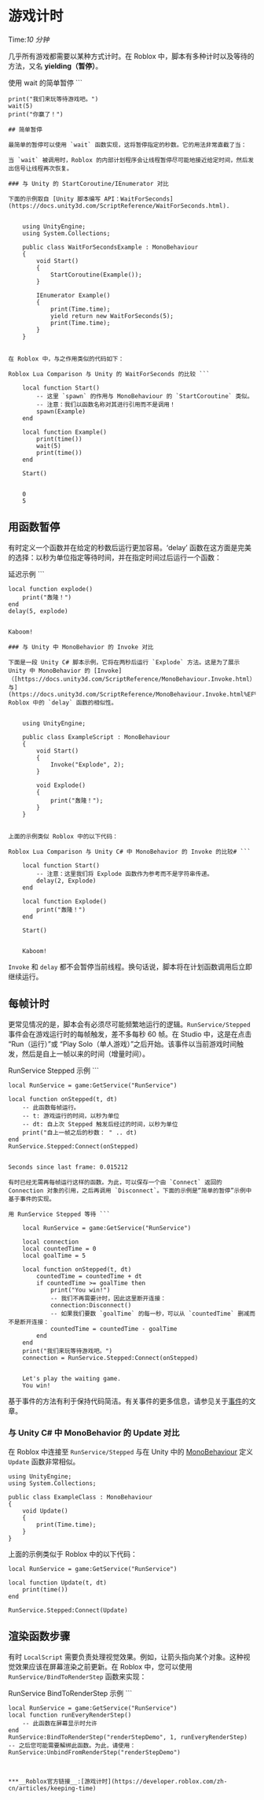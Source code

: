 # 游戏计时 
Time:<em>10  分钟</em>

几乎所有游戏都需要以某种方式计时。在 Roblox 中，脚本有多种计时以及等待的方法，又名 **yielding（暂停）**。

使用 wait 的简单暂停 ```    
    
    print("我们来玩等待游戏吧。")
    wait(5)
    print("你赢了！")


```
## 简单暂停

最简单的暂停可以使用 `wait` 函数实现，这将暂停指定的秒数。它的用法非常直截了当：

当 `wait` 被调用时，Roblox 的内部计划程序会让线程暂停尽可能地接近给定时间，然后发出信号让线程再次恢复。

### 与 Unity 的 StartCoroutine/IEnumerator 对比

下面的示例取自 [Unity 脚本编写 API：WaitForSeconds](https://docs.unity3d.com/ScriptReference/WaitForSeconds.html).
    
    
    using UnityEngine;
    using System.Collections;
    
    public class WaitForSecondsExample : MonoBehaviour
    {
        void Start()
        {
            StartCoroutine(Example());
        }
    
        IEnumerator Example()
        {
            print(Time.time);
            yield return new WaitForSeconds(5);
            print(Time.time);
        }
    }
    

在 Roblox 中，与之作用类似的代码如下：

Roblox Lua Comparison 与 Unity 的 WaitForSeconds 的比较 ```    
    
    local function Start()
    	-- 这里 `spawn` 的作用与 MonoBehaviour 的 `StartCoroutine` 类似。
    	-- 注意：我们以函数名称对其进行引用而不是调用！
    	spawn(Example)
    end
    
    local function Example()
    	print(time())
    	wait(5)
    	print(time())
    end
    
    Start()
    
    
    0
    5

```
## 用函数暂停

有时定义一个函数并在给定的秒数后运行更加容易。‘delay’ 函数在这方面是完美的选择：以秒为单位指定等待时间，并在指定时间过后运行一个函数：

延迟示例 ```    
    
    local function explode()
    	print("轰隆！")
    end
    delay(5, explode)
    
    
    Kaboom!

```
### 与 Unity 中 MonoBehavior 的 Invoke 对比

下面是一段 Unity C# 脚本示例，它将在两秒后运行 `Explode` 方法。这是为了展示 Unity 中 MonoBehavior 的 [Invoke]（[https://docs.unity3d.com/ScriptReference/MonoBehaviour.Invoke.html）与](https://docs.unity3d.com/ScriptReference/MonoBehaviour.Invoke.html%EF%BC%89%E4%B8%8E) Roblox 中的 `delay` 函数的相似性。
    
    
    using UnityEngine;
    
    public class ExampleScript : MonoBehaviour
    {
        void Start()
        {
            Invoke("Explode", 2);
        }
    
        void Explode()
        {
        	print("轰隆！");
        }
    }
    

上面的示例类似 Roblox 中的以下代码：

Roblox Lua Comparison 与 Unity C# 中 MonoBehavior 的 Invoke 的比较# ```    
    
    local function Start()
    	-- 注意：这里我们将 Explode 函数作为参考而不是字符串传递。
    	delay(2, Explode)
    end
    
    local function Explode()
    	print("轰隆！")
    end
    
    Start()
    
    
    Kaboom!

```
`Invoke` 和 `delay` 都不会暂停当前线程。换句话说，脚本将在计划函数调用后立即继续运行。

## 每帧计时

更常见情况的是，脚本会有必须尽可能频繁地运行的逻辑。`RunService/Stepped` 事件会在游戏运行时的每帧触发，差不多每秒 60 帧。在 Studio 中，这是在点击 “Run（运行）”或 “Play Solo（单人游戏）”之后开始。该事件以当前游戏时间触发，然后是自上一帧以来的时间（增量时间）。

RunService Stepped 示例 ```    
    
    local RunService = game:GetService("RunService")
    
    local function onStepped(t, dt)
    	-- 此函数每帧运行。
    	-- t: 游戏运行的时间，以秒为单位
    	-- dt: 自上次 Stepped 触发后经过的时间，以秒为单位
    	print("自上一帧之后的秒数： " .. dt)
    end
    RunService.Stepped:Connect(onStepped)
    
    
    Seconds since last frame: 0.015212

```
有时已经无需再每帧运行这样的函数。为此，可以保存一个由 `Connect` 返回的 Connection 对象的引用，之后再调用 `Disconnect`。下面的示例是“简单的暂停”示例中基于事件的实现。

用 RunService Stepped 等待 ```    
    
    local RunService = game:GetService("RunService")
    
    local connection
    local countedTime = 0
    local goalTime = 5
    
    local function onStepped(t, dt)
    	countedTime = countedTime + dt
    	if countedTime >= goalTime then
    		print("You win!")
    		-- 我们不再需要计时，因此这里断开连接：
    		connection:Disconnect()
    		-- 如果我们要数 `goalTime` 的每一秒，可以从 `countedTime` 删减而不是断开连接：
    		countedTime = countedTime - goalTime
    	end
    end
    print("我们来玩等待游戏吧。")
    connection = RunService.Stepped:Connect(onStepped)
    
    
    Let's play the waiting game.
    You win!

```
基于事件的方法有利于保持代码简洁。有关事件的更多信息，请参见关于[事件](/articles/events)的文章。

### 与 Unity C# 中 MonoBehavior 的 Update 对比

在 Roblox 中连接至 `RunService/Stepped` 与在 Unity 中的 [MonoBehaviour](https://docs.unity3d.com/ScriptReference/MonoBehaviour.html) 定义 `Update` 函数非常相似。
    
    
    using UnityEngine;
    using System.Collections;
    
    public class ExampleClass : MonoBehaviour
    {
    	void Update()
    	{
    		print(Time.time);
    	}
    }
    

上面的示例类似于 Roblox 中的以下代码：
    
    
    local RunService = game:GetService("RunService")
    
    local function Update(t, dt)
    	print(time())
    end
    
    RunService.Stepped:Connect(Update)
    

## 渲染函数步骤

有时 `LocalScript` 需要负责处理视觉效果。例如，让箭头指向某个对象。这种视觉效果应该在屏幕渲染之前更新。在 Roblox 中，您可以使用 `RunService/BindToRenderStep` 函数来实现：

RunService BindToRenderStep 示例 ```    
    
    local RunService = game:GetService("RunService")
    local function runEveryRenderStep()
    	-- 此函数在屏幕显示时允许
    end
    RunService:BindToRenderStep("renderStepDemo", 1, runEveryRenderStep)
    -- 之后您可能需要解绑此函数。为此，请使用：
    RunService:UnbindFromRenderStep("renderStepDemo")


```


***__Roblox官方链接__:[游戏计时](https://developer.roblox.com/zh-cn/articles/keeping-time)